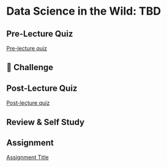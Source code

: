 # Data Science in the Wild: TBD

## Pre-Lecture Quiz

[Pre-lecture quiz]()

## 🚀 Challenge


## Post-Lecture Quiz

[Post-lecture quiz]()

## Review & Self Study


## Assignment

[Assignment Title](assignment.md)
